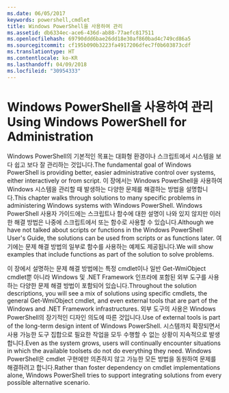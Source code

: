 ```yaml
---
ms.date: 06/05/2017
keywords: powershell,cmdlet
title: Windows PowerShell을 사용하여 관리
ms.assetid: db6334ec-ace6-436d-ab88-77aefc817511
ms.openlocfilehash: 69790ddd6bae26dd18e30af860bad4c749cd86a5
ms.sourcegitcommit: cf195b090b3223fa4917206dfec7f0b603873cdf
ms.translationtype: HT
ms.contentlocale: ko-KR
ms.lasthandoff: 04/09/2018
ms.locfileid: "30954333"
---
```

# <a name="using-windows-powershell-for-administration"></a><span data-ttu-id="f8bfb-103">Windows PowerShell을 사용하여 관리</span><span class="sxs-lookup"><span data-stu-id="f8bfb-103">Using Windows PowerShell for Administration</span></span>
<span data-ttu-id="f8bfb-104">Windows PowerShell의 기본적인 목표는 대화형 환경이나 스크립트에서 시스템을 보다 쉽고 보다 잘 관리하는 것입니다.</span><span class="sxs-lookup"><span data-stu-id="f8bfb-104">The fundamental goal of Windows PowerShell is providing better, easier administrative control over systems, either interactively or from script.</span></span> <span data-ttu-id="f8bfb-105">이 장에서는 Windows PowerShell을 사용하여 Windows 시스템을 관리할 때 발생하는 다양한 문제를 해결하는 방법을 설명합니다.</span><span class="sxs-lookup"><span data-stu-id="f8bfb-105">This chapter walks through solutions to many specific problems in administering Windows systems with Windows PowerShell.</span></span> <span data-ttu-id="f8bfb-106">Windows PowerShell 사용자 가이드에는 스크립트나 함수에 대한 설명이 나와 있지 않지만 이러한 해결 방법은 나중에 스크립트에서 또는 함수로 사용할 수 있습니다.</span><span class="sxs-lookup"><span data-stu-id="f8bfb-106">Although we have not talked about scripts or functions in the Windows PowerShell User's Guide, the solutions can be used from scripts or as functions later.</span></span> <span data-ttu-id="f8bfb-107">여기에는 문제 해결 방법의 일부로 함수를 사용하는 예제도 제공됩니다.</span><span class="sxs-lookup"><span data-stu-id="f8bfb-107">We will show examples that include functions as part of the solution to solve problems.</span></span>

<span data-ttu-id="f8bfb-108">이 장에서 설명하는 문제 해결 방법에는 특정 cmdlet이나 일반 Get-WmiObject cmdlet뿐 아니라 Windows 및 .NET Framework 인프라에 포함된 외부 도구를 사용하는 다양한 문제 해결 방법이 포함되어 있습니다.</span><span class="sxs-lookup"><span data-stu-id="f8bfb-108">Throughout the solution descriptions, you will see a mix of solutions using specific cmdlets, the general Get-WmiObject cmdlet, and even external tools that are part of the Windows and .NET Framework infrastructures.</span></span> <span data-ttu-id="f8bfb-109">외부 도구의 사용은 Windows PowerShell의 장기적인 디자인 의도에 따른 것입니다.</span><span class="sxs-lookup"><span data-stu-id="f8bfb-109">Use of external tools is part of the long-term design intent of Windows PowerShell.</span></span> <span data-ttu-id="f8bfb-110">시스템까지 확장되면서 사용 가능한 도구 집합으로 필요한 작업을 모두 수행할 수 없는 상황이 지속적으로 발생합니다.</span><span class="sxs-lookup"><span data-stu-id="f8bfb-110">Even as the system grows, users will continually encounter situations in which the available toolsets do not do everything they need.</span></span> <span data-ttu-id="f8bfb-111">Windows PowerShell은 cmdlet 구현에만 의존하지 않고 가능한 모든 방법을 동원하여 문제를 해결하려고 합니다.</span><span class="sxs-lookup"><span data-stu-id="f8bfb-111">Rather than foster dependency on cmdlet implementations alone, Windows PowerShell tries to support integrating solutions from every possible alternative scenario.</span></span>